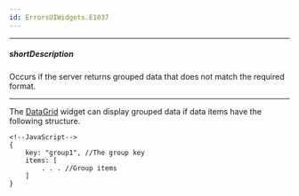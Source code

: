 ```yaml
---
id: ErrorsUIWidgets.E1037
---
```

---
##### shortDescription
Occurs if the server returns grouped data that does not match the required format.

---
The [DataGrid](/api-reference/10%20UI%20Widgets/dxDataGrid/dxDataGrid.md '/Documentation/ApiReference/UI_Widgets/dxDataGrid/') widget can display grouped data if data items have the following structure.

    <!--JavaScript-->
    {
        key: "group1", //The group key
        items: [
            . . . //Group items
        ]
    }